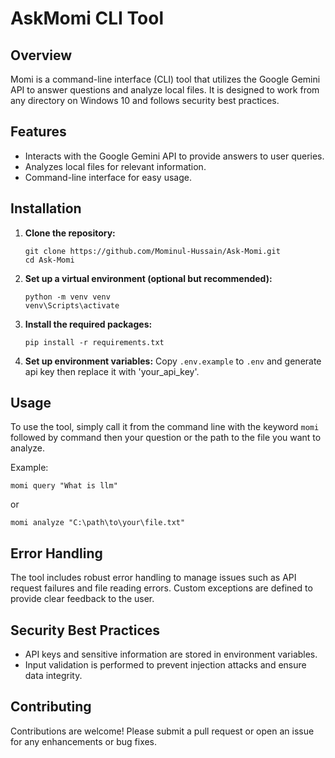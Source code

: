 # AskMomi CLI Tool

## Overview
Momi is a command-line interface (CLI) tool that utilizes the Google Gemini API to answer questions and analyze local files. It is designed to work from any directory on Windows 10 and follows security best practices.

## Features
- Interacts with the Google Gemini API to provide answers to user queries.
- Analyzes local files for relevant information.
- Command-line interface for easy usage.

## Installation

1. **Clone the repository:**
   ```
   git clone https://github.com/Mominul-Hussain/Ask-Momi.git
   cd Ask-Momi
   ```

2. **Set up a virtual environment (optional but recommended):**
   ```
   python -m venv venv
   venv\Scripts\activate
   ```

3. **Install the required packages:**
   ```
   pip install -r requirements.txt
   ```

4. **Set up environment variables:**
   Copy `.env.example` to `.env` and generate api key then replace it with 'your_api_key'.
   

## Usage

To use the tool, simply call it from the command line with the keyword `momi` followed by command then your question or the path to the file you want to analyze.

Example:
```
momi query "What is llm"
```
or
```
momi analyze "C:\path\to\your\file.txt"
```

## Error Handling
The tool includes robust error handling to manage issues such as API request failures and file reading errors. Custom exceptions are defined to provide clear feedback to the user.

## Security Best Practices
- API keys and sensitive information are stored in environment variables.
- Input validation is performed to prevent injection attacks and ensure data integrity.

## Contributing
Contributions are welcome! Please submit a pull request or open an issue for any enhancements or bug fixes.